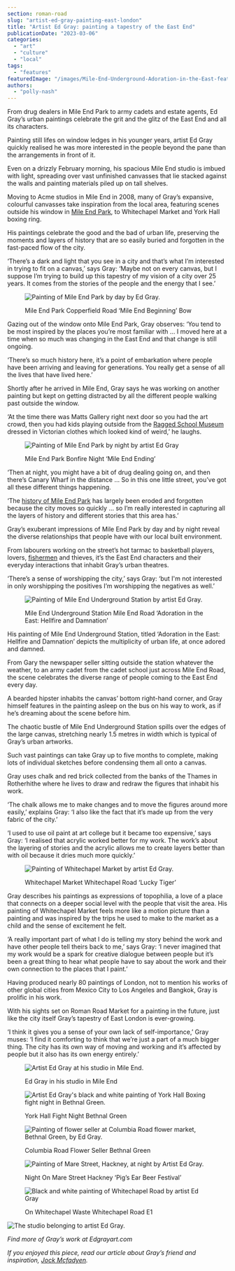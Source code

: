 ```yaml
---
section: roman-road
slug: "artist-ed-gray-painting-east-london"
title: "Artist Ed Gray: painting a tapestry of the East End"
publicationDate: "2023-03-06"
categories: 
  - "art"
  - "culture"
  - "local"
tags: 
  - "features"
featuredImage: "/images/Mile-End-Underground-Adoration-in-the-East-feature-image.jpg"
authors: 
  - "polly-nash"
---
```


From drug dealers in Mile End Park to army cadets and estate agents, Ed Gray’s urban paintings celebrate the grit and the glitz of the East End and all its characters.

Painting still lifes on window ledges in his younger years, artist Ed Gray quickly realised he was more interested in the people beyond the pane than the arrangements in front of it. 

Even on a drizzly February morning, his spacious Mile End studio is imbued with light, spreading over vast unfinished canvasses that lie stacked against the walls and painting materials piled up on tall shelves. 

Moving to Acme studios in Mile End in 2008, many of Gray’s expansive, colourful canvasses take inspiration from the local area, featuring scenes outside his window in [Mile End Park](https://romanroadlondon.com/eco-pavilion-mile-end-park-history/), to Whitechapel Market and York Hall boxing ring.

His paintings celebrate the good and the bad of urban life, preserving the moments and layers of history that are so easily buried and forgotten in the fast-paced flow of the city. 

‘There’s a dark and light that you see in a city and that’s what I’m interested in trying to fit on a canvas,’ says Gray: ‘Maybe not on every canvas, but I suppose I’m trying to build up this tapestry of my vision of a city over 25 years. It comes from the stories of the people and the energy that I see.’ 

<figure>

![Painting of Mile End Park by day by Ed Gray.](/images/mile-end-park-stadium-copperfield-road-bow.jpg)

<figcaption>

Mile End Park Copperfield Road ‘Mile End Beginning’ Bow

</figcaption>

</figure>

Gazing out of the window onto Mile End Park, Gray observes: ‘You tend to be most inspired by the places you’re most familiar with … I moved here at a time when so much was changing in the East End and that change is still ongoing. 

‘There’s so much history here, it’s a point of embarkation where people have been arriving and leaving for generations. You really get a sense of all the lives that have lived here.’ 

Shortly after he arrived in Mile End, Gray says he was working on another painting but kept on getting distracted by all the different people walking past outside the window. 

‘At the time there was Matts Gallery right next door so you had the art crowd, then you had kids playing outside from the [Ragged School Museum](https://romanroadlondon.com/copperfield-road-ragged-school-history/) dressed in Victorian clothes which looked kind of weird,’ he laughs. 

<figure>

![Painting of Mile End Park by night by artist Ed Gray ](/images/mile-end-stadium-mile-end-park-bonfire-night-bow.jpg)

<figcaption>

Mile End Park Bonfire Night ‘Mile End Ending’

</figcaption>

</figure>

‘Then at night, you might have a bit of drug dealing going on, and then there’s Canary Wharf in the distance … So in this one little street, you’ve got all these different things happening. 

‘The [history of Mile End Park](https://romanroadlondon.com/mile-end-park-history/) has largely been eroded and forgotten because the city moves so quickly … so I’m really interested in capturing all the layers of history and different stories that this area has.’ 

Gray’s exuberant impressions of Mile End Park by day and by night reveal the diverse relationships that people have with our local built environment. 

From labourers working on the street’s hot tarmac to basketball players, lovers, [fishermen](https://romanroadlondon.com/downey-brothers-fishmonger-leaves-globe-town-market/) and thieves, it’s the East End characters and their everyday interactions that inhabit Gray’s urban theatres. 

‘There’s a sense of worshipping the city,’ says Gray: ‘but I'm not interested in only worshipping the positives I’m worshipping the negatives as well.’

<figure>

![Painting of Mile End Underground Station by artist Ed Gray. ](/images/Mile-End-Underground-Adoration-in-the-East_.jpg)

<figcaption>

Mile End Underground Station Mile End Road ‘Adoration in the East: Hellfire and Damnation’

</figcaption>

</figure>

His painting of Mile End Underground Station, titled ‘Adoration in the East: Hellfire and Damnation’ depicts the multiplicity of urban life, at once adored and damned. 

From Gary the newspaper seller sitting outside the station whatever the weather, to an army cadet from the cadet school just across Mile End Road, the scene celebrates the diverse range of people coming to the East End every day. 

A bearded hipster inhabits the canvas’ bottom right-hand corner, and Gray himself features in the painting asleep on the bus on his way to work, as if he’s dreaming about the scene before him. 

The chaotic bustle of Mile End Underground Station spills over the edges of the large canvas, stretching nearly 1.5 metres in width which is typical of Gray’s urban artworks. 

Such vast paintings can take Gray up to five months to complete, making lots of individual sketches before condensing them all onto a canvas. 

Gray uses chalk and red brick collected from the banks of the Thames in Rotherhithe where he lives to draw and redraw the figures that inhabit his work. 

‘The chalk allows me to make changes and to move the figures around more easily,’ explains Gray: ‘I also like the fact that it’s made up from the very fabric of the city.’ 

‘I used to use oil paint at art college but it became too expensive,’ says Gray: ‘I realised that acrylic worked better for my work. The work’s about the layering of stories and the acrylic allows me to create layers better than with oil because it dries much more quickly.’

<figure>

![Painting of Whitechapel Market by artist Ed Gray. ](/images/Whitechapel-market-Lucky-Tiger.jpg)

<figcaption>

Whitechapel Market Whitechapel Road ‘Lucky Tiger’

</figcaption>

</figure>

Gray describes his paintings as expressions of topophilia, a love of a place that connects on a deeper social level with the people that visit the area. His painting of Whitechapel Market feels more like a motion picture than a painting and was inspired by the trips he used to make to the market as a child and the sense of excitement he felt. 

‘A really important part of what I do is telling my story behind the work and have other people tell theirs back to me,’ says Gray: ‘I never imagined that my work would be a spark for creative dialogue between people but it’s been a great thing to hear what people have to say about the work and their own connection to the places that I paint.’ 

Having produced nearly 80 paintings of London, not to mention his works of other global cities from Mexico City to Los Angeles and Bangkok, Gray is prolific in his work.

With his sights set on Roman Road Market for a painting in the future, just like the city itself Gray’s tapestry of East London is ever-growing. 

‘I think it gives you a sense of your own lack of self-importance,’ Gray muses: ‘I find it comforting to think that we’re just a part of a much bigger thing. The city has its own way of moving and working and it’s affected by people but it also has its own energy entirely.’

<figure>

![Artist Ed Gray at his studio in Mile End.](/images/Ed-Gray-artist-Acme-studios-Mile-End-1024x683.jpg)

<figcaption>

Ed Gray in his studio in Mile End

</figcaption>

</figure>

<figure>

![Artist Ed Gray's black and white painting of York Hall Boxing fight night in Bethnal Green.](/images/york-hall-fight-night-bethnal-green-tower-hamlets.jpg)

<figcaption>

York Hall Fight Night Bethnal Green

</figcaption>

</figure>

<figure>

![Painting of flower seller at Columbia Road flower market, Bethnal Green, by Ed Gray. ](/images/columbia-road-flower-seller-bethnal-green-hackney.jpg)

<figcaption>

Columbia Road Flower Seller Bethnal Green

</figcaption>

</figure>

<figure>

![Painting of Mare Street, Hackney, at night by Artist Ed Gray.](/images/night-on-mare-street-hackney-pigs-ear-beer-festival.jpg)

<figcaption>

Night On Mare Street Hackney ‘Pig’s Ear Beer Festival’

</figcaption>

</figure>

<figure>

![Black and white painting of Whitechapel Road by artist Ed Gray](/images/Whitechapel-Waste-Whitechapel-Road2.jpg)

<figcaption>

On Whitechapel Waste Whitechapel Road E1

</figcaption>

</figure>

![The studio belonging to artist Ed Gray.](/images/Ed-Gray-studio-Acme-Mile-End-1024x683.jpg)

_Find more of Gray’s work at Edgrayart.com_ 

_If you enjoyed this piece, read our article about Gray’s friend and inspiration,_ [_Jock Mcfadyen_](https://romanroadlondon.com/jock-mcfadyen-artist-east-london/)_._ 


